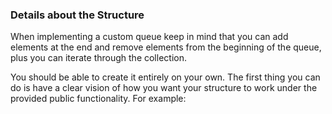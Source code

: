 ### Details about the Structure

When implementing a custom queue keep in mind that you can add elements at the end and remove elements from the beginning of the queue, plus you can iterate through the collection.

You should be able to create it entirely on your own. The first thing you can do is have a clear vision of how you want your structure to work under the provided public functionality. For example:
